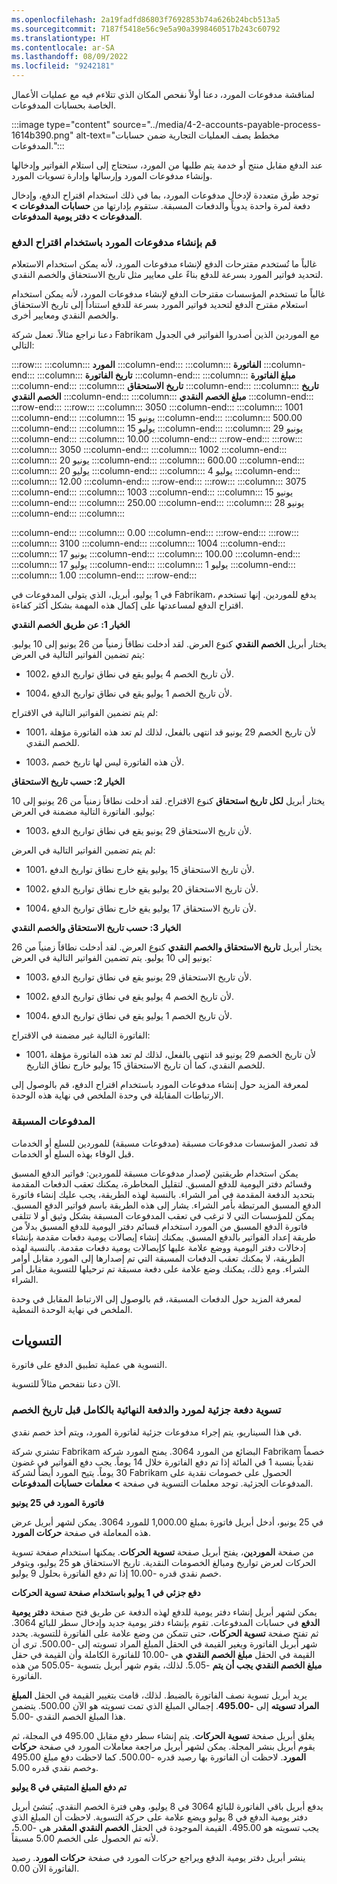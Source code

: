 ```yaml
---
ms.openlocfilehash: 2a19fadfd86803f7692853b74a626b24bcb513a5
ms.sourcegitcommit: 7187f5418e56c9e5a90a3998460517b243c60792
ms.translationtype: HT
ms.contentlocale: ar-SA
ms.lasthandoff: 08/09/2022
ms.locfileid: "9242181"
---
```

لمناقشة مدفوعات المورد، دعنا أولاً نفحص المكان الذي تتلاءم فيه مع عمليات الأعمال الخاصة بحسابات المدفوعات.

:::image type="content" source="../media/4-2-accounts-payable-process-1614b390.png" alt-text="مخطط يصف العمليات التجارية ضمن حسابات المدفوعات.":::


عند الدفع مقابل منتج أو خدمة يتم طلبها من المورد، ستحتاج إلى استلام الفواتير وإدخالها وإنشاء مدفوعات المورد وإرسالها وإدارة تسويات المورد.

توجد طرق متعددة لإدخال مدفوعات المورد، بما في ذلك استخدام اقتراح الدفع، وإدخال دفعة لمرة واحدة يدوياً والدفعات المسبقة. ستقوم بإدارتها من **حسابات المدفوعات &gt; المدفوعات &gt; دفتر يومية المدفوعات**.

### <a name="create-vendor-payments-by-using-a-payment-proposal"></a>قم بإنشاء مدفوعات المورد باستخدام اقتراح الدفع

غالباً ما تُستخدم مقترحات الدفع لإنشاء مدفوعات المورد، لأنه يمكن استخدام الاستعلام لتحديد فواتير المورد بسرعة للدفع بناءً على معايير مثل تاريخ الاستحقاق والخصم النقدي.

غالباً ما تستخدم المؤسسات مقترحات الدفع لإنشاء مدفوعات المورد، لأنه يمكن استخدام استعلام مقترح الدفع لتحديد فواتير المورد بسرعة للدفع استناداً إلى تاريخ الاستحقاق والخصم النقدي ومعايير أخرى.

دعنا نراجع مثالاً. تعمل شركة Fabrikam مع الموردين الذين أصدروا الفواتير في الجدول التالي:

:::row:::
  :::column:::
    **المورد**
  :::column-end:::
  :::column:::
    **الفاتورة**
  :::column-end:::
  :::column:::
    **تاريخ الفاتورة**
  :::column-end:::
  :::column:::
    **مبلغ الفاتورة**
  :::column-end:::
  :::column:::
    **تاريخ الاستحقاق**
  :::column-end:::
  :::column:::
    **تاريخ الخصم النقدي**
  :::column-end:::
  :::column:::
    **مبلغ الخصم النقدي**
  :::column-end:::
:::row-end:::
:::row:::
  :::column:::
    3050
  :::column-end:::
  :::column:::
    1001
  :::column-end:::
  :::column:::
    15 ‏‏يونيو
  :::column-end:::
  :::column:::
    500.00
  :::column-end:::
  :::column:::
    15 يوليو
  :::column-end:::
  :::column:::
    29 ‏‏يونيو
  :::column-end:::
  :::column:::
    10.00
  :::column-end:::
:::row-end:::
:::row:::
  :::column:::
    3050
  :::column-end:::
  :::column:::
    1002
  :::column-end:::
  :::column:::
    20 ‏‏يونيو
  :::column-end:::
  :::column:::
    600.00
  :::column-end:::
  :::column:::
    20 يوليو
  :::column-end:::
  :::column:::
    4 يوليو
  :::column-end:::
  :::column:::
    12.00
  :::column-end:::
:::row-end:::
:::row:::
  :::column:::
    3075
  :::column-end:::
  :::column:::
    1003
  :::column-end:::
  :::column:::
    15 ‏‏يونيو
  :::column-end:::
  :::column:::
    250.00
  :::column-end:::
  :::column:::
    28 ‏‏يونيو
  :::column-end:::
  :::column:::
    
  :::column-end:::
  :::column:::
    0.00
  :::column-end:::
:::row-end:::
:::row:::
  :::column:::
    3100
  :::column-end:::
  :::column:::
    1004
  :::column-end:::
  :::column:::
    17 ‏‏يونيو
  :::column-end:::
  :::column:::
    100.00
  :::column-end:::
  :::column:::
    17 يوليو
  :::column-end:::
  :::column:::
    1 يوليو
  :::column-end:::
  :::column:::
    1.00
  :::column-end:::
:::row-end:::


في 1 يوليو، أبريل، الذي يتولى المدفوعات في Fabrikam، يدفع للموردين. إنها تستخدم اقتراح الدفع لمساعدتها على إكمال هذه المهمة بشكل أكثر كفاءة.

**الخيار 1: عن طريق الخصم النقدي**

يختار أبريل **الخصم النقدي** كنوع العرض. لقد أدخلت نطاقاً زمنياً من 26 يونيو إلى 10 يوليو. يتم تضمين الفواتير التالية في العرض:

- 1002، لأن تاريخ الخصم 4 يوليو يقع في نطاق تواريخ الدفع.

- 1004، لأن تاريخ الخصم 1 يوليو يقع في نطاق تواريخ الدفع.

لم يتم تضمين الفواتير التالية في الاقتراح:

- 1001، لأن تاريخ الخصم 29 يونيو قد انتهى بالفعل، لذلك لم تعد هذه الفاتورة مؤهلة للخصم النقدي.

- 1003، لأن هذه الفاتورة ليس لها تاريخ خصم.

**الخيار 2: حسب تاريخ الاستحقاق**

يختار أبريل **لكل تاريخ استحقاق** كنوع الاقتراح. لقد أدخلت نطاقاً زمنياً من 26 يونيو إلى 10 يوليو. الفاتورة التالية مضمنة في العرض:

- 1003، لأن تاريخ الاستحقاق 29 يونيو يقع في نطاق تواريخ الدفع.

لم يتم تضمين الفواتير التالية في العرض:

- 1001، لأن تاريخ الاستحقاق 15 يوليو يقع خارج نطاق تواريخ الدفع.

- 1002، لأن تاريخ الاستحقاق 20 يوليو يقع خارج نطاق تواريخ الدفع.

- 1004، لأن تاريخ الاستحقاق 17 يوليو يقع خارج نطاق تواريخ الدفع.

**الخيار 3: حسب تاريخ الاستحقاق والخصم النقدي**

يختار أبريل **تاريخ الاستحقاق والخصم النقدي** كنوع العرض. لقد أدخلت نطاقاً زمنياً من 26 يونيو إلى 10 يوليو. يتم تضمين الفواتير التالية في العرض:

- 1003، لأن تاريخ الاستحقاق 29 يونيو يقع في نطاق تواريخ الدفع.

- 1002، لأن تاريخ الخصم 4 يوليو يقع في نطاق تواريخ الدفع.

- 1004، لأن تاريخ الخصم 1 يوليو يقع في نطاق تواريخ الدفع.

الفاتورة التالية غير مضمنة في الاقتراح:

- 1001، لأن تاريخ الخصم 29 يونيو قد انتهى بالفعل، لذلك لم تعد هذه الفاتورة مؤهلة للخصم النقدي، كما أن تاريخ الاستحقاق 15 يوليو خارج نطاق التاريخ.

لمعرفة المزيد حول إنشاء مدفوعات المورد باستخدام اقتراح الدفع، قم بالوصول إلى الارتباطات المقابلة في وحدة الملخص في نهاية هذه الوحدة.

### <a name="prepayments"></a>المدفوعات المسبقة

قد تصدر المؤسسات مدفوعات مسبقة (مدفوعات مسبقة) للموردين للسلع أو الخدمات قبل الوفاء بهذه السلع أو الخدمات. 

يمكن استخدام طريقتين لإصدار مدفوعات مسبقة للموردين: فواتير الدفع المسبق وقسائم دفتر اليومية للدفع المسبق. لتقليل المخاطرة، يمكنك تعقب الدفعات المقدمة بتحديد الدفعة المقدمة في أمر الشراء. بالنسبة لهذه الطريقة، يجب عليك إنشاء فاتورة الدفع المسبق المرتبطة بأمر الشراء. يشار إلى هذه الطريقة باسم فواتير الدفع المسبق. يمكن للمؤسسات التي لا ترغب في تعقب المدفوعات المسبقة بشكل وثيق أو لا تتلقى فاتورة الدفع المسبق من المورد استخدام قسائم دفتر اليومية للدفع المسبق بدلاً من طريقة إعداد الفواتير بالدفع المسبق. يمكنك إنشاء إيصالات يومية دفعات مقدمة بإنشاء إدخالات دفتر اليومية ووضع علامة عليها كإيصالات يومية دفعات مقدمة. بالنسبة لهذه الطريقة، لا يمكنك تعقب الدفعات المسبقة التي تم إصدارها إلى المورد مقابل أوامر الشراء. ومع ذلك، يمكنك وضع علامة على دفعة مسبقة تم ترحيلها للتسوية مقابل أمر الشراء.

لمعرفة المزيد حول الدفعات المسبقة، قم بالوصول إلى الارتباط المقابل في وحدة الملخص في نهاية الوحدة النمطية.

## <a name="settlements"></a>التسويات

التسوية هي عملية تطبيق الدفع على فاتورة.

الآن دعنا نتفحص مثالاً للتسوية.

### <a name="settle-a-partial-vendor-payment-and-the-final-payment-in-full-before-the-discount-date"></a>تسوية دفعة جزئية لمورد والدفعة النهائية بالكامل قبل تاريخ الخصم

في هذا السيناريو، يتم إجراء مدفوعات جزئية لفاتورة المورد، ويتم أخذ خصم نقدي. 

تشتري شركة Fabrikam البضائع من المورد 3064. يمنح المورد شركة Fabrikam خصماً نقدياً بنسبة 1 في المائة إذا تم دفع الفاتورة خلال 14 يوماً. يجب دفع الفواتير في غضون 30 يوماً. يتيح المورد أيضاً لشركة Fabrikam الحصول على خصومات نقدية على المدفوعات الجزئية. توجد معلمات التسوية في صفحة **> معلمات حسابات المدفوعات**. 

**فاتورة المورد في 25 يونيو**

في 25 يونيو، أدخل أبريل فاتورة بمبلغ 1,000.00 للمورد 3064. يمكن لشهر أبريل عرض هذه المعاملة في صفحة **حركات المورد**.

من صفحة **الموردين**، يفتح أبريل صفحة **تسوية الحركات**. يمكنها استخدام صفحة تسوية الحركات لعرض تواريخ ومبالغ الخصومات النقدية. تاريخ الاستحقاق هو 25 يوليو، ويتوفر خصم نقدي قدره -10.00 إذا تم دفع الفاتورة بحلول 9 يوليو.

**دفع جزئي في 1 يوليو باستخدام صفحة تسوية الحركات**

يمكن لشهر أبريل إنشاء دفتر يومية للدفع لهذه الدفعة عن طريق فتح صفحة **دفتر يومية الدفع** في حسابات المدفوعات. تقوم بإنشاء دفتر يومية جديد وإدخال سطر للبائع 3064. ثم تفتح صفحة **تسوية الحركات**، حتى تتمكن من وضع علامة على الفاتورة للتسوية. يحدد شهر أبريل الفاتورة ويغير القيمة في الحقل المبلغ المراد تسويته إلى -500.00. ترى أن القيمة في الحقل **مبلغ الخصم النقدي** هي -10.00 للفاتورة الكاملة وأن القيمة في حقل **مبلغ الخصم النقدي يجب أن يتم** -5.05. لذلك، يقوم شهر أبريل بتسوية -505.05 من هذه الفاتورة.

يريد أبريل تسوية نصف الفاتورة بالضبط. لذلك، قامت بتغيير القيمة في الحقل **المبلغ المراد تسويته** إلى **-495.00**. إجمالي المبلغ الذي تمت تسويته هو الآن 500.00. يتضمن هذا المبلغ الخصم النقدي -5.00.

يغلق أبريل صفحة **تسوية الحركات**. يتم إنشاء سطر دفع مقابل 495.00 في المجلة، ثم يقوم أبريل بنشر المجلة. يمكن لشهر أبريل مراجعة معاملات المورد في صفحة **حركات المورد**. لاحظت أن الفاتورة بها رصيد قدره -500.00. كما لاحظت دفع مبلغ 495.00 وخصم نقدي قدره 5.00.

**تم دفع المبلغ المتبقي في 8 يوليو**

يدفع أبريل باقي الفاتورة للبائع 3064 في 8 يوليو، وهي فترة الخصم النقدي. يُنشئ أبريل دفتر يومية الدفع في 8 يوليو ويضع علامة على حركة التسوية. لاحظت أن المبلغ الذي يجب تسويته هو 495.00. القيمة الموجودة في الحقل **الخصم النقدي المقدر** هي -5.00، لأنه تم الحصول على الخصم 5.00 مسبقاً.

ينشر أبريل دفتر يومية الدفع ويراجع حركات المورد في صفحة **حركات المورد**. رصيد الفاتورة الآن 0.00.
